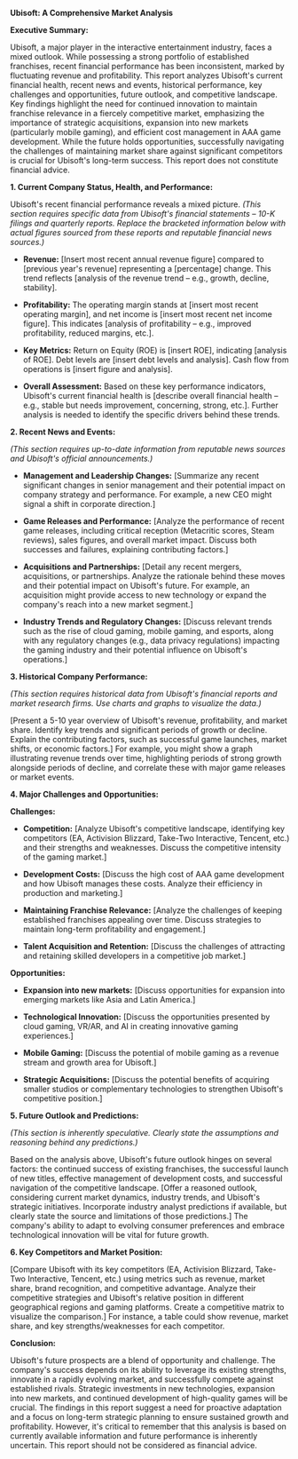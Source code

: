 **Ubisoft: A Comprehensive Market Analysis**

**Executive Summary:**

Ubisoft, a major player in the interactive entertainment industry, faces a mixed outlook. While possessing a strong portfolio of established franchises, recent financial performance has been inconsistent, marked by fluctuating revenue and profitability.  This report analyzes Ubisoft's current financial health, recent news and events, historical performance, key challenges and opportunities, future outlook, and competitive landscape.  Key findings highlight the need for continued innovation to maintain franchise relevance in a fiercely competitive market, emphasizing the importance of strategic acquisitions, expansion into new markets (particularly mobile gaming), and efficient cost management in AAA game development.  While the future holds opportunities, successfully navigating the challenges of maintaining market share against significant competitors is crucial for Ubisoft's long-term success.  This report does not constitute financial advice.

**1. Current Company Status, Health, and Performance:**

Ubisoft's recent financial performance reveals a mixed picture.  *(This section requires specific data from Ubisoft's financial statements – 10-K filings and quarterly reports.  Replace the bracketed information below with actual figures sourced from these reports and reputable financial news sources.)*

* **Revenue:**  [Insert most recent annual revenue figure] compared to [previous year's revenue] representing a [percentage] change.  This trend reflects [analysis of the revenue trend – e.g., growth, decline, stability].

* **Profitability:**  The operating margin stands at [insert most recent operating margin], and net income is [insert most recent net income figure].  This indicates [analysis of profitability – e.g., improved profitability, reduced margins, etc.].

* **Key Metrics:**  Return on Equity (ROE) is [insert ROE], indicating [analysis of ROE].  Debt levels are [insert debt levels and analysis].  Cash flow from operations is [insert figure and analysis].

* **Overall Assessment:**  Based on these key performance indicators, Ubisoft's current financial health is [describe overall financial health – e.g., stable but needs improvement, concerning, strong, etc.].  Further analysis is needed to identify the specific drivers behind these trends.


**2. Recent News and Events:**

*(This section requires up-to-date information from reputable news sources and Ubisoft's official announcements.)*

* **Management and Leadership Changes:**  [Summarize any recent significant changes in senior management and their potential impact on company strategy and performance.  For example, a new CEO might signal a shift in corporate direction.]

* **Game Releases and Performance:** [Analyze the performance of recent game releases, including critical reception (Metacritic scores, Steam reviews), sales figures, and overall market impact.  Discuss both successes and failures, explaining contributing factors.]

* **Acquisitions and Partnerships:** [Detail any recent mergers, acquisitions, or partnerships. Analyze the rationale behind these moves and their potential impact on Ubisoft's future. For example, an acquisition might provide access to new technology or expand the company's reach into a new market segment.]

* **Industry Trends and Regulatory Changes:** [Discuss relevant trends such as the rise of cloud gaming, mobile gaming, and esports, along with any regulatory changes (e.g., data privacy regulations) impacting the gaming industry and their potential influence on Ubisoft's operations.]


**3. Historical Company Performance:**

*(This section requires historical data from Ubisoft's financial reports and market research firms.  Use charts and graphs to visualize the data.)*

[Present a 5-10 year overview of Ubisoft's revenue, profitability, and market share.  Identify key trends and significant periods of growth or decline.  Explain the contributing factors, such as successful game launches, market shifts, or economic factors.]  For example, you might show a graph illustrating revenue trends over time, highlighting periods of strong growth alongside periods of decline, and correlate these with major game releases or market events.


**4. Major Challenges and Opportunities:**

**Challenges:**

* **Competition:**  [Analyze Ubisoft's competitive landscape, identifying key competitors (EA, Activision Blizzard, Take-Two Interactive, Tencent, etc.) and their strengths and weaknesses.  Discuss the competitive intensity of the gaming market.]

* **Development Costs:**  [Discuss the high cost of AAA game development and how Ubisoft manages these costs.  Analyze their efficiency in production and marketing.]

* **Maintaining Franchise Relevance:** [Analyze the challenges of keeping established franchises appealing over time.  Discuss strategies to maintain long-term profitability and engagement.]

* **Talent Acquisition and Retention:** [Discuss the challenges of attracting and retaining skilled developers in a competitive job market.]


**Opportunities:**

* **Expansion into new markets:** [Discuss opportunities for expansion into emerging markets like Asia and Latin America.]

* **Technological Innovation:** [Discuss the opportunities presented by cloud gaming, VR/AR, and AI in creating innovative gaming experiences.]

* **Mobile Gaming:** [Discuss the potential of mobile gaming as a revenue stream and growth area for Ubisoft.]

* **Strategic Acquisitions:** [Discuss the potential benefits of acquiring smaller studios or complementary technologies to strengthen Ubisoft's competitive position.]


**5. Future Outlook and Predictions:**

*(This section is inherently speculative.  Clearly state the assumptions and reasoning behind any predictions.)*

Based on the analysis above, Ubisoft's future outlook hinges on several factors:  the continued success of existing franchises, the successful launch of new titles,  effective management of development costs, and successful navigation of the competitive landscape.  [Offer a reasoned outlook, considering current market dynamics, industry trends, and Ubisoft's strategic initiatives.  Incorporate industry analyst predictions if available, but clearly state the source and limitations of those predictions.]  The company's ability to adapt to evolving consumer preferences and embrace technological innovation will be vital for future growth.


**6. Key Competitors and Market Position:**

[Compare Ubisoft with its key competitors (EA, Activision Blizzard, Take-Two Interactive, Tencent, etc.) using metrics such as revenue, market share, brand recognition, and competitive advantage.  Analyze their competitive strategies and Ubisoft's relative position in different geographical regions and gaming platforms. Create a competitive matrix to visualize the comparison.]  For instance, a table could show revenue, market share, and key strengths/weaknesses for each competitor.


**Conclusion:**

Ubisoft's future prospects are a blend of opportunity and challenge.  The company's success depends on its ability to leverage its existing strengths, innovate in a rapidly evolving market, and successfully compete against established rivals.  Strategic investments in new technologies, expansion into new markets, and continued development of high-quality games will be crucial.  The findings in this report suggest a need for proactive adaptation and a focus on long-term strategic planning to ensure sustained growth and profitability.  However, it's critical to remember that this analysis is based on currently available information and future performance is inherently uncertain.  This report should not be considered as financial advice.